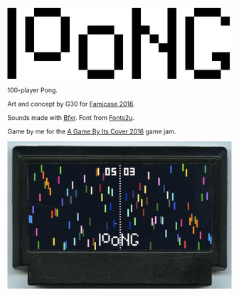 ![alt text](100ng-logo.png "100ng")

100-player Pong.

Art and concept by G30 for [Famicase 2016](http://famicase.com/16/).

Sounds made with [Bfxr](http://www.bfxr.net). Font from [Fonts2u](http://www.fonts2u.com).

Game by me for the [A Game By Its Cover 2016](https://itch.io/jam/a-game-by-its-cover-2016) game jam.

![alt text](100ng.jpg "100ng")
